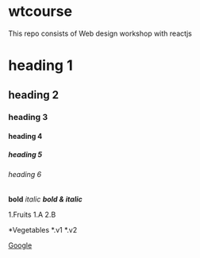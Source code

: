 # wtcourse
This repo consists of Web design workshop with reactjs
# heading 1
## heading 2
### heading 3
#### heading 4
##### heading 5
###### heading 6

**bold**
*italic*
***bold & italic***

1.Fruits
    1.A
    2.B
    
*Vegetables
    *.v1
    *.v2

[Google](https://google.com/)
